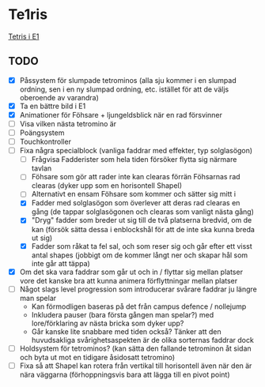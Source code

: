 # Te1ris
[Tetris i E1](https://pyro-cryo.github.io/Te1ris/)

## TODO
- [x] Påssystem för slumpade tetrominos (alla sju kommer i en slumpad ordning, sen i en ny slumpad ordning, etc. istället för att de väljs oberoende av varandra)
- [x] Ta en bättre bild i E1
- [x] Animationer för Föhsare + ljungeldsblick när en rad försvinner
- [ ] Visa vilken nästa tetromino är
- [ ] Poängsystem
- [ ] Touchkontroller
- [ ] Fixa några specialblock (vanliga faddrar med effekter, typ solglasögon)
    - [ ] Frågvisa Fadderister som hela tiden försöker flytta sig närmare tavlan
    - [ ] Föhsare som gör att rader inte kan clearas förrän Föhsarnas rad clearas (dyker upp som en horisontell ShapeI)
    - [ ] Alternativt en ensam Föhsare som kommer och sätter sig mitt i 
    - [x] Fadder med solglasögon som överlever att deras rad clearas en gång (de tappar solglasögonen och clearas som vanligt nästa gång)
    - [x] "Dryg" fadder som breder ut sig till de två platserna bredvid, om de kan (försök sätta dessa i enblockshål för att de inte ska kunna breda ut sig)
    - [x] Fadder som råkat ta fel sal, och som reser sig och går efter ett visst antal shapes (jobbigt om de kommer långt ner och skapar hål som inte går att täppa)
- [x] Om det ska vara faddrar som går ut och in / flyttar sig mellan platser vore det kanske bra att kunna animera förflyttningar mellan platser
- [ ] Något slags level progression som introducerar svårare faddrar ju längre man spelar
    - Kan förmodligen baseras på det från campus defence / nollejump
    - Inkludera pauser (bara första gången man spelar?) med lore/förklaring av nästa bricka som dyker upp?
    - Går kanske lite snabbare med tiden också? Tänker att den huvudsakliga svårighetsaspekten är de olika sorternas faddrar dock
- [ ] Holdsystem för tetrominos? (kan sätta den fallande tetrominon åt sidan och byta ut mot en tidigare åsidosatt tetromino)
- [ ] Fixa så att ShapeI kan rotera från vertikal till horisontell även när den är nära väggarna (förhoppningsvis bara att lägga till en pivot point)